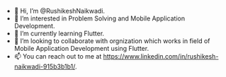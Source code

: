 - 👋 Hi, I’m @RushikeshNaikwadi.
- 👀 I’m interested in Problem Solving and Mobile Application Development.
- 🌱 I’m currently learning Flutter.
- 💞️ I’m looking to collaborate with orgnization which works in field of Mobile Application Development using Flutter.
- 📫 You can reach out to me at https://www.linkedin.com/in/rushikesh-naikwadi-915b3b1b1/.

<!---
RushikeshNaikwadi/RushikeshNaikwadi is a ✨ special ✨ repository because its `README.md` (this file) appears on your GitHub profile.
You can click the Preview link to take a look at your changes.
--->
